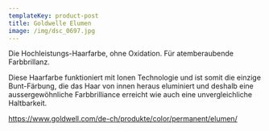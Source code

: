 ```yaml
---
templateKey: product-post
title: Goldwelle Elumen
image: /img/dsc_0697.jpg
---
```

Die Hochleistungs-Haarfarbe, ohne Oxidation. Für atemberaubende Farbbrillanz.

Diese Haarfarbe funktioniert mit Ionen Technologie und ist somit die einzige Bunt-Färbung, die das Haar von innen heraus eluminiert und deshalb eine aussergewöhnliche Farbbrilliance erreicht wie auch eine unvergleichliche Haltbarkeit.

<https://www.goldwell.com/de-ch/produkte/color/permanent/elumen/>
